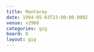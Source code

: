 ```yaml
---
title: Mantaray
date: 1994-05-03T23:00:00.000Z
venue: v2960
categories: gig
board: 8
layout: gig
---
```

